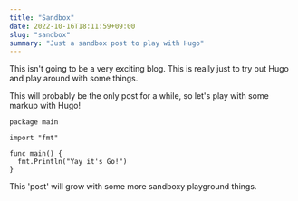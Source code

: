 ```yaml
---
title: "Sandbox"
date: 2022-10-16T18:11:59+09:00
slug: "sandbox"
summary: "Just a sandbox post to play with Hugo"
---
```


This isn't going to be a very exciting blog. This is really just to try out
Hugo and play around with some things.

This will probably be the only post for a while, so let's play with some markup
with Hugo!

```golang
package main

import "fmt"

func main() {
  fmt.Println("Yay it's Go!")
}
```

This 'post' will grow with some more sandboxy playground things.
